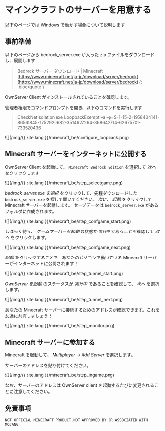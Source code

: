 # マインクラフトのサーバーを用意する
以下のページでは Windows で動かす場合について説明します

## 事前準備
以下のページから bedrock_server.exe が入った zip ファイルをダウンロードし、展開します

> Bedrock サーバー ダウンロード | Minecraft  
> [https://www.minecraft.net/ja-jp/download/server/bedrock](https://www.minecraft.net/ja-jp/download/server/bedrock)
{: .blockquote }

OwnServer Client がインストールされていることを確認します。

管理者権限でコマンドプロンプトを開き、以下のコマンドを実行します

> 
> CheckNetIsolation.exe LoopbackExempt –a –p=S-1-15-2-1958404141-86561845-1752920682-3514627264-368642714-62675701-733520436

![](/img/{{ site.lang }}/minecraft_be/configure_loopback.png)

## Minecraft サーバーをインターネットに公開する
OwnServer Client を起動して、 `Minecraft Bedrock Edition` を選択して *次へ* をクリックします

![](/img/{{ site.lang }}/minecraft_be/step_selectgame.png)

*bedrock_server.exe を選択* をクリックして、先程ダウンロードした `bedrock_server.exe` を探して開いてください。
次に、 *起動* をクリックして Minecraft サーバーを起動します。
セーブデータは `bedrock_server.exe` があるフォルダに作成されます。

![](/img/{{ site.lang }}/minecraft_be/step_confgame_start.png)

しばらく待ち、 *ゲームサーバーを起動* の状態が `実行中` であることを確認して *次へ* をクリックします。

![](/img/{{ site.lang }}/minecraft_be/step_confgame_next.png)

*起動* をクリックすることで、あなたのパソコンで動いている Minecraft サーバーがインターネットに公開されます！

![](/img/{{ site.lang }}/minecraft_be/step_tunnel_start.png)

*OwnServer を起動* のステータスが *実行中* であることを確認して、 *次へ* を選択します。

![](/img/{{ site.lang }}/minecraft_be/step_tunnel_next.png)

あなたの Minecraft サーバーに接続するためのアドレスが確認できます。これを友達に共有しましょう！

![](/img/{{ site.lang }}/minecraft_be/step_monitor.png)

## Minecraft サーバーに参加する
Minecraft を起動して、 *Multiplayer* -> *Add Server* を選択します。

サーバーのアドレスを貼り付けてください。

![](/img/{{ site.lang }}/minecraft_be/step_ingame.png)

なお、サーバーのアドレスは OwnServer client を起動するたびに変更されることに注意してください。

## 免責事項
```
NOT OFFICIAL MINECRAFT PRODUCT.NOT APPROVED BY OR ASSOCIATED WITH MOJANG
```
